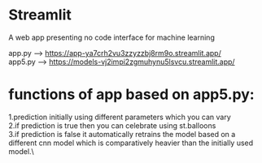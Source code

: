 # Streamlit
A web app presenting no code interface for machine learning 

app.py --> https://app-ya7crh2vu3zzyzzbj8rm9o.streamlit.app/ \
app5.py --> https://models-vj2impi2zgmuhynu5lsvcu.streamlit.app/ 



# functions of app based on app5.py:
1.prediction initially using different parameters which you can vary \
2.if prediction is true then you can celebrate using st.balloons \
3.if prediction is false it automatically retrains the model based on a different cnn model which is comparatively heavier than the initially used model.\
